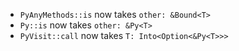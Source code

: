 - `PyAnyMethods::is` now takes `other: &Bound<T>`
- `Py::is` now takes `other: &Py<T>`
- `PyVisit::call` now takes `T: Into<Option<&Py<T>>>`